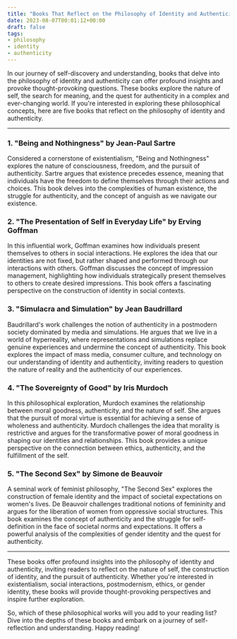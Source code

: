 ```yaml
---
title: "Books That Reflect on the Philosophy of Identity and Authenticity"
date: 2023-08-07T00:01:12+00:00
draft: false
tags:
- philosophy
- identity
- authenticity
---
```


In our journey of self-discovery and understanding, books that delve into the philosophy of identity and authenticity can offer profound insights and provoke thought-provoking questions. These books explore the nature of self, the search for meaning, and the quest for authenticity in a complex and ever-changing world. If you're interested in exploring these philosophical concepts, here are five books that reflect on the philosophy of identity and authenticity.

---

### 1. "Being and Nothingness" by Jean-Paul Sartre

Considered a cornerstone of existentialism, "Being and Nothingness" explores the nature of consciousness, freedom, and the pursuit of authenticity. Sartre argues that existence precedes essence, meaning that individuals have the freedom to define themselves through their actions and choices. This book delves into the complexities of human existence, the struggle for authenticity, and the concept of anguish as we navigate our existence.

### 2. "The Presentation of Self in Everyday Life" by Erving Goffman

In this influential work, Goffman examines how individuals present themselves to others in social interactions. He explores the idea that our identities are not fixed, but rather shaped and performed through our interactions with others. Goffman discusses the concept of impression management, highlighting how individuals strategically present themselves to others to create desired impressions. This book offers a fascinating perspective on the construction of identity in social contexts.

### 3. "Simulacra and Simulation" by Jean Baudrillard

Baudrillard's work challenges the notion of authenticity in a postmodern society dominated by media and simulations. He argues that we live in a world of hyperreality, where representations and simulations replace genuine experiences and undermine the concept of authenticity. This book explores the impact of mass media, consumer culture, and technology on our understanding of identity and authenticity, inviting readers to question the nature of reality and the authenticity of our experiences.

### 4. "The Sovereignty of Good" by Iris Murdoch

In this philosophical exploration, Murdoch examines the relationship between moral goodness, authenticity, and the nature of self. She argues that the pursuit of moral virtue is essential for achieving a sense of wholeness and authenticity. Murdoch challenges the idea that morality is restrictive and argues for the transformative power of moral goodness in shaping our identities and relationships. This book provides a unique perspective on the connection between ethics, authenticity, and the fulfillment of the self.

### 5. "The Second Sex" by Simone de Beauvoir

A seminal work of feminist philosophy, "The Second Sex" explores the construction of female identity and the impact of societal expectations on women's lives. De Beauvoir challenges traditional notions of femininity and argues for the liberation of women from oppressive social structures. This book examines the concept of authenticity and the struggle for self-definition in the face of societal norms and expectations. It offers a powerful analysis of the complexities of gender identity and the quest for authenticity.

---

These books offer profound insights into the philosophy of identity and authenticity, inviting readers to reflect on the nature of self, the construction of identity, and the pursuit of authenticity. Whether you're interested in existentialism, social interactions, postmodernism, ethics, or gender identity, these books will provide thought-provoking perspectives and inspire further exploration.

So, which of these philosophical works will you add to your reading list? Dive into the depths of these books and embark on a journey of self-reflection and understanding. Happy reading!